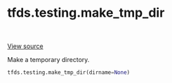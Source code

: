 <div itemscope itemtype="http://developers.google.com/ReferenceObject">
<meta itemprop="name" content="tfds.testing.make_tmp_dir" />
<meta itemprop="path" content="Stable" />
</div>

# tfds.testing.make_tmp_dir

<!-- Insert buttons and diff -->

<table class="tfo-notebook-buttons tfo-api" align="left">
</table>

<a target="_blank" href="https://github.com/tensorflow/datasets/tree/master/tensorflow_datasets/testing/test_utils.py">View
source</a>

<!-- Equality marker -->
Make a temporary directory.

``` python
tfds.testing.make_tmp_dir(dirname=None)
```

<!-- Placeholder for "Used in" -->

